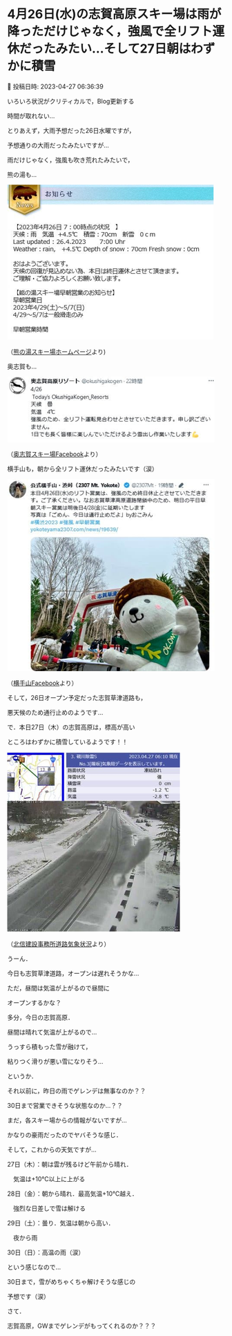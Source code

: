 # 4月26日(水)の志賀高原スキー場は雨が降っただけじゃなく，強風で全リフト運休だったみたい…そして27日朝はわずかに積雪

📅 投稿日時: 2023-04-27 06:36:39

いろいろ状況がクリティカルで，Blog更新する


時間が取れない…





とりあえず，大雨予想だった26日水曜ですが，


予想通りの大雨だったみたいですが…


雨だけじゃなく，強風も吹き荒れたみたいで，


熊の湯も…




![3991e8a926db18ee61db59883ad14a95.jpg](images/3991e8a926db18ee61db59883ad14a95.jpg)




（[熊の湯スキー場ホームページ](https://www.kumanoyu.co.jp/lift/)より)





奥志賀も…




![1595e60ee02386a0c2a44904362cfeda.jpg](images/1595e60ee02386a0c2a44904362cfeda.jpg)




（[奥志賀スキー場Facebook](https://twitter.com/okushigakogen?ref_src=twsrc%5Egoogle%7Ctwcamp%5Eserp%7Ctwgr%5Eauthor)より）





横手山も，朝から全リフト運休だったみたいです（涙）




![5d37540cd6119822634dda5c97722a4b.jpg](images/5d37540cd6119822634dda5c97722a4b.jpg)




（[横手山Facebook](https://twitter.com/2307Mt)より）





そして，26日オープン予定だった志賀草津道路も，


悪天候のため通行止めのようです…





で．本日27日（木）の志賀高原は，標高が高い


ところはわずかに積雪しているようです！！




![1e0c9256c5f37c95d2ce0b425c1c920d.jpg](images/1e0c9256c5f37c95d2ce0b425c1c920d.jpg)




（[北信建設事務所道路気象状況](http://hokushin.pref-nagano-roadcamera.jp/)より）





うーん．


今日も志賀草津道路，オープンは遅れそうかな…


ただ，昼間は気温が上がるので昼間に


オープンするかな？





多分，今日の志賀高原．


昼間は晴れて気温が上がるので…


うっすら積もった雪が融けて，


粘りつく滑りが悪い雪になりそう…





というか．


それ以前に，昨日の雨でゲレンデは無事なのか？？


30日まで営業できそうな状態なのか…？？





まだ，各スキー場からの情報がないですが…


かなりの豪雨だったのでヤバそうな感じ．





そして，これからの天気ですが…





27日（木）：朝は雲が残るけど午前から晴れ．


　気温は+10℃以上に上がる





28日（金）：朝から晴れ．最高気温+10℃越え．


　強烈な日差しで雪は解ける





29日（土）：曇り．気温は朝から高い．


　夜から雨





30日（日）：高温の雨（涙）





という感じなので…


30日まで，雪がめちゃくちゃ解けそうな感じの


予想です（涙）





さて．


志賀高原，GWまでゲレンデがもってくれるのか？？？
